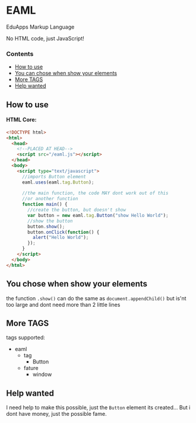 # EAML
EduApps Markup Language

No HTML code, just JavaScript!

### Contents
- [How to use](#how-to-use)
- [You can chose when show your elements](#you-can-chose-when-show-your-elements)
- [More TAGS](#more-tags)
- [Help wanted](#help-wanted)

## How to use

#### HTML Core:
```html
<!DOCTYPE html>
<html>
  <head>
    <!--PLACED AT HEAD-->
    <script src="/eaml.js"></script>
  </head>
  <body>
    <script type="text/javascript">
      //imports Button element
      eaml.uses(eaml.tag.Button);
      
      //the main function, the code MAY dont work out of this
      //or another function
      function main() {
        //create the button, but doesn't show
        var button = new eaml.tag.Button("show Hello World");
        //show the button
        button.show();
        button.onClick(function() {
          alert("Hello World");
        });
      }
    </script>
  </body>
</html>
```

## You chose when show your elements
the function `.show()` can do the same as `document.appendChild()`
but is'nt too large and dont need more than 2 little lines

## More TAGS
tags supported:
- eaml
  - tag
    - Button
  - fature
    - window

## Help wanted
I need help to make this possible, just the `Button` element its created...
But i dont have money, just the possible fame.
